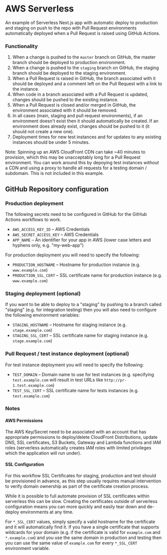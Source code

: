 # AWS Serverless 

An example of Serverless Next.js app with automatic deploy to production and staging on push to the repo with Pull Request environments automatically deployed when a Pull Request is raised using GitHub Actions.

### Functionality 

1. When a change is pushed to the `master` branch on GitHub, the master branch should be deployed to production environment.
2. When a change is pushed to the `staging` branch on GitHub, the staging branch should be deployed to the staging environment.
3. When a Pull Request is raised in GitHub, the branch associated with it should be deployed and a comment left on the Pull Request with a link to the instance.
4. When code in a branch associated with a Pull Request is updated, changes should be pushed to the existing instance.
5. When a Pull Request is closed and/or merged in GitHub, the environment associated with it should be removed.
6. In all cases (main, staging and pull request environments), if an environment doesn't exist then it should automatically be created. If an environment does already exist, changes should be pushed to it (it should not create a new one).
7. Deployment times for new test instances and for updates to any existing instances should be under 5 minutes.

Note: Spinning up an AWS CloudFront CDN can take ~40 minutes to provision, which this may be unacceptably long for a Pull Request environment. You can work around this by depoying test instances *without* a CDN and using a proxy to handle all requests for a testing domain / subdomain. This is not included in this example.

## GitHub Repository configuration

### Production deployment

The following secrets need to be configured in GitHub for the GitHub Actions workflows to work.

* `AWS_ACCESS_KEY_ID` – AWS Credentials
* `AWS_SECRET_ACCESS_KEY` – AWS Credentials
* `APP_NAME` – An identifier for your app in AWS (lower case letters and hyphens only, e.g. "my-web-app")

For production deployment you will need to specify the following:

* `PRODUCTION_HOSTNAME` – Hostname for production instance (e.g. `www.example.com`)
* `PRODUCTION_SSL_CERT` – SSL certificate name for production instance (e.g. `www.example.com`)

### Staging deployment (optional)

If you want to be able to deploy to a "staging" by pushing to a branch called "staging" (e.g. for integration testing) then you will also need to configure the following environment variables:

* `STAGING_HOSTNAME` – Hostname for staging instance (e.g. `stage.example.com`)
* `STAGING_SSL_CERT` – SSL certificate name for staging instance (e.g. `stage.example.com`)

### Pull Request / test instance deployment (optional)

For test instance deployment you will need to specify the following:

* `TEST_DOMAIN` – Domain name to use for test instances (e.g. specifying `test.example.com` will result in test URLs like `http://pr-1.test.example.com`)
* `TEST_SSL_CERT` – SSL certificate name for tests instances (e.g. `test.example.com`)

### Notes

#### AWS Permissions

The AWS Key/Secret need to be associated with an account that has appropriate permissions to deploy/delete CloudFront Distributions, update DNS, SSL certificates, S3 Buckets, Gateway and Lambda functions and IAM roles (serverless automatically creates IAM roles with limited privileges which the application will run under).

#### SSL Configuration

For this workflow SSL Certificates for staging, production and test should be provisioned in advance, as this step usually requires manual intervention to verify domain ownership as part of the certificate creation process.

While it is possible to full automate provision of SSL certificates within serverless this can be slow. Creating the certificates outside of serverless configuration means you can more quickly and easily tear down and de-deploy environments at any time.

For `*_SSL_CERT` values, simply specify a valid hostname for the certificate and it will automatically find it. If you have a single certificate that supports wildcards for your domain (e.g. if the certificate is valid for `example.com` and `*.example.com`) and you use the same domain in production and testing then you can use the same value of `example.com` for every `*_SSL_CERT` environment variable.
